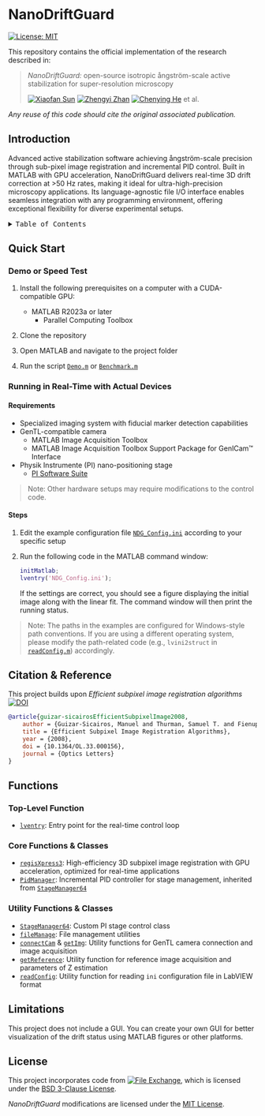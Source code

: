 # NanoDriftGuard

<!-- This should be updated after the paper is published. -->
<!-- [![DOI](https://img.shields.io/badge/DOI-10.1016%2Fj.optlaseng.2025.108851-blue.svg)](https://doi.org/10.1016/j.optlaseng.2025.108851) -->
[![License: MIT](https://img.shields.io/badge/License-MIT-yellow.svg)](./LICENSE)

This repository contains the official implementation of the research described in:

> *NanoDriftGuard:* open-source isotropic ångström-scale active stabilization for super-resolution microscopy
>
> [![Xiaofan Sun](https://img.shields.io/badge/Xiaofan%20Sun-181717?logo=github&logoColor=white)](https://github.com/xiaohei333) [![Zhengyi Zhan](https://img.shields.io/badge/Zhengyi%20Zhan-181717?logo=github&logoColor=white)](https://github.com/ZhengyiZ) [![Chenying He](https://img.shields.io/badge/Chenying%20He-181717?logo=github&logoColor=white)](https://github.com/Haibara647) et al.
<!-- This should be updated after username changed. -->

*Any reuse of this code should cite the original associated publication.*

## Introduction

Advanced active stabilization software achieving ångström-scale precision through sub-pixel image registration and incremental PID control. Built in MATLAB with GPU acceleration, NanoDriftGuard delivers real-time 3D drift correction at >50 Hz rates, making it ideal for ultra-high-precision microscopy applications. Its language-agnostic file I/O interface enables seamless integration with any programming environment, offering exceptional flexibility for diverse experimental setups.

<details>
<summary><kbd>Table of Contents</kbd></summary>

## TOC

- [NanoDriftGuard](#nanodriftguard)
  - [Introduction](#introduction)
  - [TOC](#toc)
  - [Quick Start](#quick-start)
    - [Demo or Speed Test](#demo-or-speed-test)
    - [Running in Real-Time with Actual Devices](#running-in-real-time-with-actual-devices)
      - [Requirements](#requirements)
      - [Steps](#steps)
  - [Citation \& Reference](#citation--reference)
  - [Functions](#functions)
    - [Top-Level Function](#top-level-function)
    - [Core Functions \& Classes](#core-functions--classes)
    - [Utility Functions \& Classes](#utility-functions--classes)
  - [Limitations](#limitations)
  - [License](#license)

<br/>

</details>

## Quick Start

### Demo or Speed Test

1. Install the following prerequisites on a computer with a CUDA-compatible GPU:

   - MATLAB R2023a or later
     - Parallel Computing Toolbox

2. Clone the repository
3. Open MATLAB and navigate to the project folder
4. Run the script [`Demo.m`](Demo.m) or [`Benchmark.m`](Benchmark.m)

### Running in Real-Time with Actual Devices

#### Requirements

- Specialized imaging system with fiducial marker detection capabilities
- GenTL-compatible camera
  - MATLAB Image Acquisition Toolbox
  - MATLAB Image Acquisition Toolbox Support Package for GenICam™ Interface
- Physik Instrumente (PI) nano-positioning stage
  - [PI Software Suite](https://www.physikinstrumente.com/en/products/software-suite)

> Note: Other hardware setups may require modifications to the control code.

#### Steps

1. Edit the example configuration file [`NDG_Config.ini`](NDG_Config.ini) according to your specific setup
2. Run the following code in the MATLAB command window:

    ```matlab
    initMatlab;
    lventry('NDG_Config.ini');
    ```

    If the settings are correct, you should see a figure displaying the initial image along with the linear fit. The command window will then print the running status.

> Note: The paths in the examples are configured for Windows-style path conventions. If you are using a different operating system, please modify the path-related code (e.g., `lvini2struct` in [`readConfig.m`](./Utils/readConfig.m)) accordingly.

## Citation & Reference

<!-- This should be updated after the paper is published. -->
<!-- If you use this work in your research, please cite:

``` bibtex
xxx
``` -->

This project builds upon *Efficient subpixel image registration algorithms* [![DOI](https://img.shields.io/badge/DOI-10.1364/OL.33.0000156-blue)](https://doi.org/10.1364/OL.33.000156)

``` bibtex
@article{guizar-sicairosEfficientSubpixelImage2008,
    author = {Guizar-Sicairos, Manuel and Thurman, Samuel T. and Fienup, James R.},
    title = {Efficient Subpixel Image Registration Algorithms},
    year = {2008},
    doi = {10.1364/OL.33.000156},
    journal = {Optics Letters}
}
```

## Functions

### Top-Level Function

- [`lventry`](./lventry.m): Entry point for the real-time control loop

### Core Functions & Classes

- [`regisXpress3`](./Utils/regisXpress3.m): High-efficiency 3D subpixel image registration with GPU acceleration, optimized for real-time applications
- [`PidManager`](./Utils/PidManager.m): Incremental PID controller for stage management, inherited from [`StageManager64`](./Utils/StageManager64.m)

### Utility Functions & Classes

- [`StageManager64`](./Utils/StageManager64.m): Custom PI stage control class
- [`fileManage`](./Utils/fileManage.m): File management utilities
- [`connectCam`](./Utils/connectCam.m) & [`getImg`](./Utils/getImg.m): Utility functions for GenTL camera connection and image acquisition
- [`getReference`](./Utils/getReference.m): Utility function for reference image acquisition and parameters of Z estimation
- [`readConfig`](./Utils/readConfig.m): Utility function for reading `ini` configuration file in LabVIEW format

## Limitations

This project does not include a GUI. You can create your own GUI for better visualization of the drift status using MATLAB figures or other platforms.

## License

This project incorporates code from [![File Exchange](https://img.shields.io/badge/MATLAB%20File%20Exchange-Efficient%20subpixel%20image%20registration-blue.svg)](https://ww2.mathworks.cn/matlabcentral/fileexchange/18401-efficient-subpixel-image-registration-by-cross-correlation), which is licensed under the [BSD 3-Clause License](./Utils/dftregistration.m).

*NanoDriftGuard* modifications are licensed under the [MIT License](./LICENSE).
